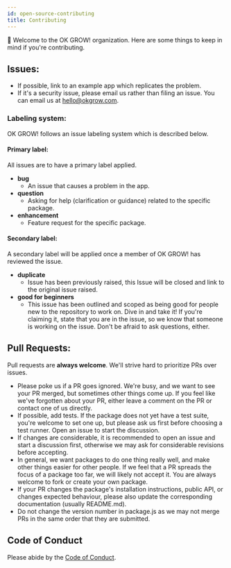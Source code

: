 ```yaml
---
id: open-source-contributing
title: Contributing
---
```


👋 Welcome to the OK GROW! organization. Here are some things to keep in mind if you're contributing.

## Issues:

* If possible, link to an example app which replicates the problem.
* If it's a security issue, please email us rather than filing an issue. You can email us at hello@okgrow.com.

### Labeling system:

OK GROW! follows an issue labeling system which is described below.

#### Primary label:

All issues are to have a primary label applied.

* **bug**
  * An issue that causes a problem in the app.
* **question**
  * Asking for help (clarification or guidance) related to the specific package.
* **enhancement**
  * Feature request for the specific package.

#### Secondary label:

A secondary label will be applied once a member of OK GROW! has reviewed the issue.

* **duplicate**
  * Issue has been previously raised, this Issue will be closed and link to the original issue raised.
* **good for beginners**
  * This issue has been outlined and scoped as being good for people new to the repository to work on. Dive in and take it! If you're claiming it, state that you are in the issue, so we know that someone is working on the issue. Don't be afraid to ask questions, either.

## Pull Requests:

Pull requests are **always welcome**. We'll strive hard to prioritize PRs over issues.

* Please poke us if a PR goes ignored. We're busy, and we want to see your PR merged, but sometimes other things come up. If you feel like we've forgotten about your PR, either leave a comment on the PR or contact one of us directly.
* If possible, add tests. If the package does not yet have a test suite, you're welcome to set one up, but please ask us first before choosing a test runner. Open an issue to start the discussion.
* If changes are considerable, it is recommended to open an issue and start a discussion first, otherwise we may ask for considerable revisions before accepting.
* In general, we want packages to do one thing really well, and make other things easier for other people. If we feel that a PR spreads the focus of a package too far, we will likely not accept it. You are always welcome to fork or create your own package.
* If your PR changes the package's installation instructions, public API, or changes expected behaviour, please also update the corresponding documentation (usually README.md).
* Do not change the version number in package.js as we may not merge PRs in the same order that they are submitted.

## Code of Conduct

Please abide by the [Code of Conduct](open-source-code-of-conduct.html).
